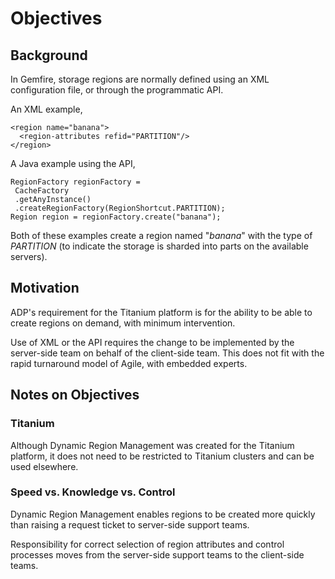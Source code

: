 # Objectives

## Background
In Gemfire, storage regions are normally defined using an XML configuration file,
or through the programmatic API.

An XML example,

```
<region name="banana">
  <region-attributes refid="PARTITION"/>
</region>	
```

A Java example using the API,

```
RegionFactory regionFactory =
 CacheFactory
 .getAnyInstance()
 .createRegionFactory(RegionShortcut.PARTITION);
Region region = regionFactory.create("banana");
```

Both of these examples create a region named "*banana*" with the type of *PARTITION* (to
indicate the storage is sharded into parts on the available servers).

## Motivation
ADP's requirement for the Titanium platform is for the ability to be able to create
regions on demand, with minimum intervention.

Use of XML or the API requires the change to be implemented by the server-side team on
behalf of the client-side team. This does not fit with the rapid turnaround model of
Agile, with embedded experts.

## Notes on Objectives

### Titanium
Although Dynamic Region Management was created for the Titanium platform, it does not
need to be restricted to Titanium clusters and can be used elsewhere.

### Speed vs. Knowledge vs. Control
Dynamic Region Management enables regions to be created more quickly than raising
a request ticket to server-side support teams.

Responsibility for correct selection of region attributes and control processes
moves from the server-side support teams to the client-side teams.
